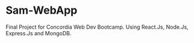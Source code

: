 # Sam-WebApp
Final Project for Concordia Web Dev Bootcamp.
Using React.Js, Node.Js, Express.Js and MongoDB.
